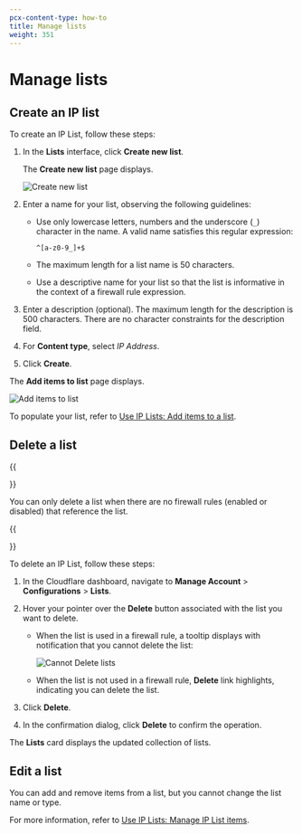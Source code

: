 ```yaml
---
pcx-content-type: how-to
title: Manage lists
weight: 351
---
```


# Manage lists

## Create an IP list

To create an IP List, follow these steps:

1. In the **Lists** interface, click **Create new list**.

    The **Create new list** page displays.

    ![Create new list](/firewall/static/lists-create-new.png)

1. Enter a name for your list, observing the following guidelines:

    - Use only lowercase letters, numbers and the underscore (`_`) character in the name. A valid name satisfies this regular expression:

          ^[a-z0-9_]+$

    - The maximum length for a list name is 50 characters.

    - Use a descriptive name for your list so that the list is informative in the context of a firewall rule expression.

2.  Enter a description (optional). The maximum length for the description is 500 characters. There are no character constraints for the description field.

3. For **Content type**, select _IP Address_.

4.  Click **Create**.

The **Add items to list** page displays.

![Add items to list](/firewall/static/lists-add-items-page.png)

To populate your list, refer to [Use IP Lists: Add items to a list](/firewall/cf-dashboard/rules-lists/manage-items/#add-items-to-a-list).

## Delete a list

{{<Aside type="note" header="Note">}}

You can only delete a list when there are no firewall rules (enabled or disabled) that reference the list.

{{</Aside>}}

To delete an IP List, follow these steps:

1. In the Cloudflare dashboard, navigate to **Manage Account** > **Configurations** > **Lists**.

1. Hover your pointer over the **Delete** button associated with the list you want to delete.

    - When the list is used in a firewall rule, a tooltip displays with notification that you cannot delete the list:

      ![Cannot Delete lists](/firewall/static/lists-cannot-delete.png)

    - When the list is not used in a firewall rule, **Delete** link highlights, indicating you can delete the list.

1. Click **Delete**.

1. In the confirmation dialog, click **Delete** to confirm the operation.

The **Lists** card displays the updated collection of lists.

## Edit a list

You can add and remove items from a list, but you cannot change the list name or type.

For more information, refer to [Use IP Lists: Manage IP List items](/firewall/cf-dashboard/rules-lists/manage-items/).
